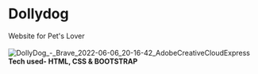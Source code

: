 # Dollydog
Website for Pet's Lover<br><br>
![DollyDog_-_Brave_2022-06-06_20-16-42_AdobeCreativeCloudExpress](https://user-images.githubusercontent.com/91480902/172186083-722b2f70-7bd0-4e60-b142-434c13289c57.gif)
<br><b>Tech used- HTML, CSS & BOOTSTRAP</b>
